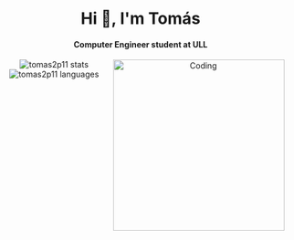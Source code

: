 <h1 align="center">Hi 👋, I'm Tomás</h1>
<h4 align="center">Computer Engineer student at ULL</h4>

<p align="center">
<img src="https://github-readme-stats.vercel.app/api?username=tomas2p11&show_icons=true&theme=dark&hide_border=true&locale=es" alt="tomas2p11 stats" />

<img align="right" alt="Coding" width="300" src="https://media.tenor.com/8XfhFrwNfv0AAAAC/space-pixel-art.gif"> 

<img src="https://github-readme-stats.vercel.app/api/top-langs/?username=tomas2p11&layout=compact&theme=dark&hide_border=true&locale=es" alt="tomas2p11 languages" />
</p>
